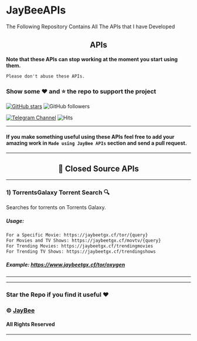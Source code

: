 # JayBeeAPIs
The Following Repository Contains All The APIs that I have Developed
## <center>APIs</center>
**Note that these APIs can stop working at the moment you start using them.**

``Please don't abuse these APIs.``
### Show some :heart: and :star: the repo to support the project

[![GitHub stars](https://img.shields.io/github/stars/joybiswas390/jaybeeapis.svg?style=social&label=Star)](https://github.com/joybiswas390/JayBeeAPIs) ![GitHub followers](https://img.shields.io/github/followers/joybiswas390.svg?style=social&label=Follow)

[![Telegram Channel](https://img.shields.io/badge/Telegram-Channel-orange)](https://t.me/JayBeeBots)
![Hits](https://hits.seeyoufarm.com/api/count/incr/badge.svg?url=https://github.com/joybiswas390/JayBeeAPIs)

---
#### **If you make something useful using these APIs feel free to add your amazing work in `Made using JayBee APIs` section and send a pull request.**
---
## <center>:closed_lock_with_key: **Closed Source APIs**</center>
---
### **1) TorrentsGalaxy Torrent Search** :mag:
Searches for torrents on Torrents Galaxy.
##### Usage:  

```sh
For a Specific Movie: https://jaybeetgx.cf/tor/{query}
For Movies and TV Shows: https://jaybeetgx.cf/movtv/{query}
For Trending Movies: https://jaybeetgx.cf/trendingmovies
For Trending TV Shows: https://jaybeetgx.cf/trendingshows 
```
##### **Example:** https://www.jaybeetgx.cf/tor/oxygen

---

---
### Star the Repo if you find it useful :heart:
### © [JayBee](https://t.me/JayBeeBots)
#### All Rights Reserved
---
